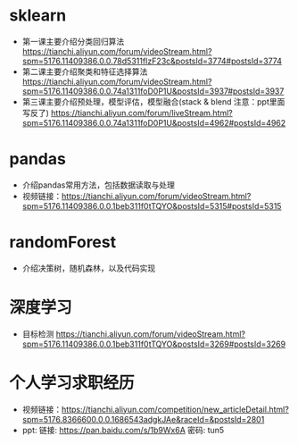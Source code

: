 # sklearn

- 第一课主要介绍分类回归算法
 https://tianchi.aliyun.com/forum/videoStream.html?spm=5176.11409386.0.0.78d5311fIzF23c&postsId=3774#postsId=3774
- 第二课主要介绍聚类和特征选择算法
 https://tianchi.aliyun.com/forum/videoStream.html?spm=5176.11409386.0.0.74a1311foD0P1U&postsId=3937#postsId=3937
- 第三课主要介绍预处理，模型评估，模型融合(stack & blend 注意：ppt里面写反了)
 https://tianchi.aliyun.com/forum/liveStream.html?spm=5176.11409386.0.0.74a1311foD0P1U&postsId=4962#postsId=4962


# pandas
- 介绍pandas常用方法，包括数据读取与处理
- 视频链接：https://tianchi.aliyun.com/forum/videoStream.html?spm=5176.11409386.0.0.1beb311f0tTQYO&postsId=5315#postsId=5315


# randomForest
- 介绍决策树，随机森林，以及代码实现

# 深度学习
- 目标检测 https://tianchi.aliyun.com/forum/videoStream.html?spm=5176.11409386.0.0.1beb311f0tTQYO&postsId=3269#postsId=3269

# 个人学习求职经历
- 视频链接：https://tianchi.aliyun.com/competition/new_articleDetail.html?spm=5176.8366600.0.0.1686543adgkJAe&raceId=&postsId=2801
- ppt: 链接: https://pan.baidu.com/s/1b9Wx6A 密码: tun5

